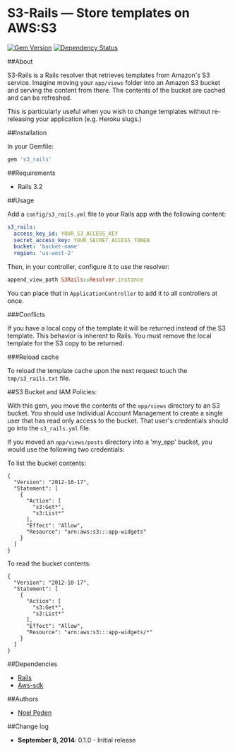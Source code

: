S3-Rails &mdash; Store templates on AWS:S3
===================================================

[![Gem
Version](https://badge.fury.io/rb/ember_serialize.png)](http://badge.fury.io/rb/s3_rails)
[![Dependency Status](https://gemnasium.com/straydogstudio/s3_rails.png?branch=master)](https://gemnasium.com/straydogstudio/s3_rails)

##About

S3-Rails is a Rails resolver that retrieves templates from Amazon's S3 service. Imagine moving your `app/views` folder into an Amazon S3 bucket and serving the content from there. The contents of the bucket are cached and can be refreshed.

This is particularly useful when you wish to change templates without re-releasing your application (e.g. Heroku slugs.)

##Installation

In your Gemfile:

```ruby
gem 's3_rails'
```

##Requirements

* Rails 3.2

##Usage

Add a `config/s3_rails.yml` file to your Rails app with the following content:

```yaml
s3_rails:
  access_key_id: YOUR_S3_ACCESS_KEY
  secret_access_key: YOUR_SECRET_ACCESS_TOKEN
  bucket: 'bucket-name'
  region: 'us-west-2'
```

Then, in your controller, configure it to use the resolver:

```ruby
append_view_path S3Rails::Resolver.instance
```

You can place that in `ApplicationController` to add it to all controllers at once.

###Conflicts

If you have a local copy of the template it will be returned instead of the S3 template. This behavior is inherent to Rails. You must remove the local template for the S3 copy to be returned.

###Reload cache

To reload the template cache upon the next request touch the `tmp/s3_rails.txt` file.

##S3 Bucket and IAM Policies:

With this gem, you move the contents of the `app/views` directory to an S3 bucket. You should use Individual Account Management to create a single user that has read only access to the bucket. That user's credentials should go into the `s3_rails.yml` file.

If you moved an `app/views/posts` directory into a 'my_app' bucket, you would use the following two credentials:

To list the bucket contents:

```
{
  "Version": "2012-10-17",
  "Statement": [
    {
      "Action": [
        "s3:Get*",
        "s3:List*"
      ],
      "Effect": "Allow",
      "Resource": "arn:aws:s3:::app-widgets"
    }
  ]
}
```

To read the bucket contents:

```
{
  "Version": "2012-10-17",
  "Statement": [
    {
      "Action": [
        "s3:Get*",
        "s3:List*"
      ],
      "Effect": "Allow",
      "Resource": "arn:aws:s3:::app-widgets/*"
    }
  ]
}
```

##Dependencies

- [Rails](https://github.com/rails/rails)
- [Aws-sdk](http://aws.amazon.com/sdk-for-ruby/)

##Authors

* [Noel Peden](https://github.com/straydogstudio)

##Change log

- **September 8, 2014**: 0.1.0 - Initial release
